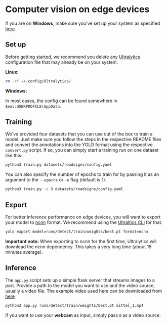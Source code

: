 # Computer vision on edge devices

If you are on **Windows**, make sure you've set up your system as specified [here](docs/WINDOWS.md).

## Set up

Before getting started, we recommend you delete any [Ultralytics](https://docs.ultralytics.com/) configuration file that may already be on your system.

**Linux:**

```sh
rm -rf ~/.config/Ultralytics/
```

**Windows:**

In most cases, the config can be found somewhere in `$env:USERPROFILE\AppData`.

## Training

We've provided four datasets that you can use out of the box to train a model. Just make sure you follow the steps in the respective README files and convert the annotations into the YOLO format using the respective `convert.py` script. If so, you can simply start a training run on one dataset like this:

```sh
python3 train.py datasets/roadsigns/config.yaml
```

You can also specify the number of epochs to train for by passing it as an argument to the `--epochs` or `-e` flag (default is 1).

```sh
python3 train.py -e 3 datasets/roadsigns/config.yaml
```

## Export

For better inference performance on edge devices, you will want to export your model to [ncnn](https://github.com/Tencent/ncnn) format. We recommend using the [Ultraltics CLI](https://docs.ultralytics.com/usage/cli/) for that.

```sh
yolo export model=runs/detect/train/weights/best.pt format=ncnn
```

**Important note:** When exporting to ncnn for the first time, Ultralytics will download the ncnn dependency. This takes a very long time (about 15 minutes average).

## Inference

The `app.py` script sets up a simple flask server that streams images to a port. Provide a path to the model you want to use and the video source, usually a video file. The example video used here can be downloaded from [here](https://tubcloud.tu-berlin.de/s/GPLWJp8EpEoEt43)

```sh
python3 app.py runs/detect/train/weights/best.pt mittel_1.mp4
```

If you want to use your **webcam** as input, simply pass `0` as a video source.
